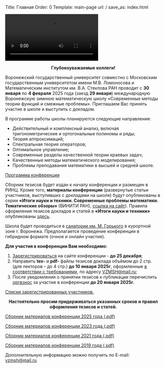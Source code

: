 Title: Главная
Order: 0
Template: main-page
url: /
save_as: index.html

<video controls>
    <source src="files/video.mp4" type="video/mp4">
</video>

**<center>Глубокоуважаемые коллеги!</center>**

Воронежский государственный университет совместно с Московским государственным университетом имени М.В. Ломоносова и Математическим институтом им. В.А. Стеклова РАН проводит с **30 января** по **4 февраля** 2025 года (заезд **29 января**) международную Воронежскую зимнюю математическую школу «Современные методы теории функций и смежные проблемы».
Приглашаем Вас принять участие в школе и выступить с докладом.

В программе работы школы планируются следующие направления:

* Действительный и комплексный анализ, включая тригонометрические и ортогональные полиномы и ряды;
* Теория аппроксимаций;
* Спектральная теория операторов;
* Оптимальное управление;
* Современные разделы качественной теории краевых задач;
* Качественные методы математического моделирования;
* Проблемы преподавания математики в высшей и средней школе.

[Программа конференции](/program)

Сборник тезисов будет издан к началу конференции и размещен в РИНЦ. Кроме того, **материалы конференции** (развернутые статьи участников, выступивших с докладами на школе) будут опубликованы в серии **«Итоги науки и техники. Современные проблемы математики. Тематические обзоры»** (ВИНИТИ РАН), [ссылка на сайт](http://www.mathnet.ru/php/journal.phtml?jrnid=into&option_lang=rus)). Правила оформления тезисов докладов и статей в **«Итоги науки и техники»** опубликованы [здесь](/rules).

Школа будет проводиться в [санатории им. М. Горького](https://gorkyvrn.ru/) в курортной зоне г. Воронежа. Предполагается проведение конференции в гибридном формате (очное и онлайн участие). 

**Для участия в конференции Вам необходимо:**

1. [Зарегистрироваться](/registration) на сайте конференции - **до 25 декабря**;
2. Направить **tex-** и **pdf-** файлы тезисов доклада объёмом до 2 стр. (для лекторов – до 4 стр.) **до 10 января 2025г**, оформленные [в соответствии с требованиями](/rules), по адресу [VZMSH@mail.ru](mailto:vzmsh@mail.ru);
3. После уведомления о принятии тезисов к публикации перечислить [оргвзнос](/contribution) за участие в конференции **до 20 января 2025г.**

[Списки зарегистрированных участников.](/list)

**<center>Настоятельно просим придерживаться указанных сроков и правил оформления тезисов и статей.</center>**

[Сборник материалов конференции 2025 года (.pdf)](files/vzmsh2025.pdf)

[Сборник материалов конференции 2023 года (.pdf)](files/vzmsh2023.pdf)

[Сборник материалов конференции 2021 года (.pdf)](files/vzmsh2021.pdf)

[Сборник материалов конференции 2019 года (.pdf)](files/vzmsh2019.pdf)

Дополнительную информацию можно получить по E-mail: [vzmsh@mail.ru](mailto:vzmsh@mail.ru)
